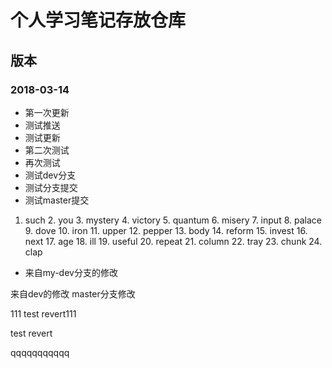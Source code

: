 # 个人学习笔记存放仓库

## 版本
### 2018-03-14
 * 第一次更新
 * 测试推送
 * 测试更新
 * 第二次测试
 * 再次测试
 * 测试dev分支
 * 测试分支提交
 * 测试master提交


 1. such 2. you 3. mystery 4. victory 5. quantum 6. misery 7. input 8. palace 9. dove 10. iron 11. upper 12. pepper 13. body 14. reform 15. invest 16. next 17. age 18. ill 19. useful 20. repeat 21. column 22. tray 23. chunk 24. clap


 * 来自my-dev分支的修改 
 
 来自dev的修改
 master分支修改




111
test revert111

 
 
 test revert
 
 
 qqqqqqqqqqq
